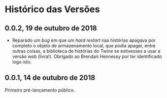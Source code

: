 # Histórico das Versões

## 0.0.2, 19 de outubro de 2018

-   Reparado um _bug_ em que um _hard restart_ nas histórias apagava por completo
    o objeto de armazenamento local, que podia apagar, entre outras coisas, a biblioteca de histórias do Twine se estivesses a usar a versão _web_ (livra!). Obrigado ao Brendan Hennessy por ter identificado logo isto.

## 0.0.1, 14 de outubro de 2018

Primeiro pré-lançamento público.
